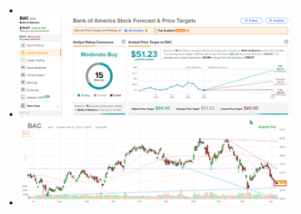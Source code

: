-
- ![image.png](../assets/image_1649459918551_0.png)
- ![image.png](../assets/image_1649459991018_0.png)